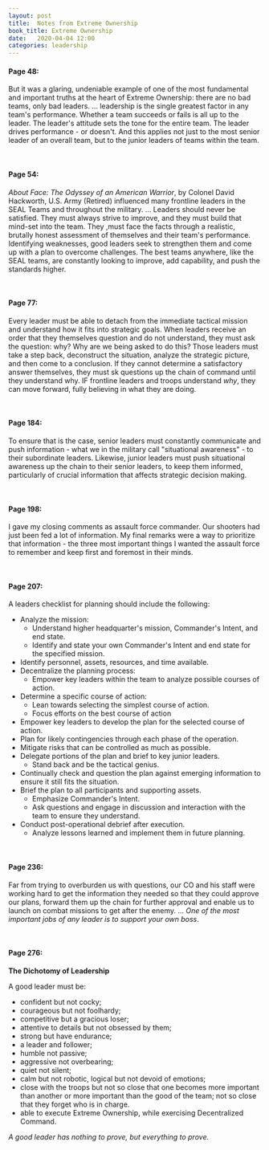 ```yaml
---
layout: post
title:  Notes from Extreme Ownership
book_title: Extreme Ownership
date:   2020-04-04 12:00
categories: leadership
---
```


#### Page 48: ###
But it was a glaring, undeniable example of one of the most fundamental and important truths at the heart of Extreme Ownership: there are no bad teams, only bad leaders. ... leadership is the single greatest factor in any team's performance. Whether a team succeeds or fails is all up to the leader. The leader's attitude sets the tone for the entire team. The leader drives performance - or doesn't. And this applies not just to the most senior leader of an overall team, but to the junior leaders of teams within the team.

<br>

#### Page 54: ###
_About Face: The Odyssey of an American Warrior_, by Colonel David Hackworth, U.S. Army (Retired) influenced many frontline leaders in the SEAL Teams and throughout the military. ... Leaders should never be satisfied. They must always strive to improve, and they must build that mind-set into the team. They ,must face the facts through a realistic, brutally honest assessment of themselves and their team's performance. Identifying weaknesses, good leaders seek to strengthen them and come up with a plan to overcome challenges. The best teams anywhere, like the SEAL teams, are constantly looking to improve, add capability, and push the standards higher.

<br>

#### Page 77: ###
Every leader must be able to detach from the immediate tactical mission and understand how it fits into strategic goals. When leaders receive an order that they themselves question and do not understand, they must ask the question: why? Why are we being asked to do this? Those leaders must take a step back, deconstruct the situation, analyze the strategic picture, and then come to a conclusion. If they cannot determine a satisfactory answer themselves, they must sk questions up the chain of command until they understand why. IF frontline leaders and troops understand _why_, they can move forward, fully believing in what they are doing.

<br>

#### Page 184: ###
To ensure that is the case, senior leaders must constantly communicate and push information - what we in the military call "situational awareness" - to their subordinate leaders. Likewise, junior leaders must push situational awareness up the chain to their senior leaders, to keep them informed, particularly of crucial information that affects strategic decision making.

<br>

#### Page 198: ###
I gave my closing comments as assault force commander. Our shooters had just been fed a lot of information. My final remarks were a way to prioritize that information - the three most important things I wanted the assault force to remember and keep first and foremost in their minds.

<br>

#### Page 207: ###
A leaders checklist for planning should include the following:
* Analyze the mission:
  * Understand higher headquarter's mission, Commander's Intent, and end state.
  * Identify and state your own Commander's Intent and end state for the specified mission.
* Identify personnel, assets, resources, and time available.
* Decentralize the planning process:
  * Empower key leaders within the team to analyze possible courses of action.
* Determine a specific course of action:
  * Lean towards selecting the simplest course of action.
  * Focus efforts on the best course of action
* Empower key leaders to develop the plan for the selected course of action.
* Plan for likely contingencies through each phase of the operation.
* Mitigate risks that can be controlled as much as possible. 
* Delegate portions of the plan and brief to key junior leaders.
  * Stand back and be the tactical genius.
* Continually check and question the plan against emerging information to ensure it still fits the situation.
* Brief the plan to all participants and supporting assets.
  * Emphasize Commander's Intent.
  * Ask questions and engage in discussion and interaction with the team to ensure they understand.
* Conduct post-operational debrief after execution.
  * Analyze lessons learned and implement them in future planning.

<br>

#### Page 236: ###
Far from trying to overburden us with questions, our CO and his staff were working hard to get the information they needed so that they could approve our plans, forward them up the chain for further approval and enable us to launch on combat missions to get after the enemy. ... _One of the most important jobs of any leader is to support your own boss_.

<br>

#### Page 276: ###
**The Dichotomy of Leadership**

A good leader must be:
* confident but not cocky;
* courageous but not foolhardy;
* competitive but a gracious loser;
* attentive to details but not obsessed by them;
* strong but have endurance;
* a leader and follower;
* humble not passive;
* aggressive not overbearing;
* quiet not silent;
* calm but not robotic, logical but not devoid of emotions;
* close with the troops but not so close that one becomes more important than another or more important than the good of the team; not so close that they forget who is in charge.
* able to execute Extreme Ownership, while exercising Decentralized Command.

_A good leader has nothing to prove, but everything to prove._ 